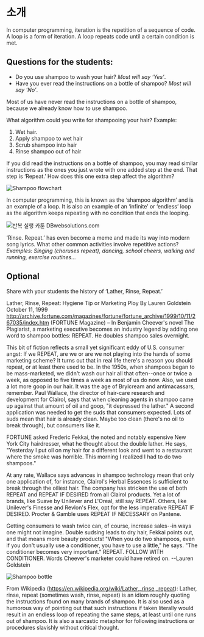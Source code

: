 # 소개

In computer programming, iteration is the repetition of a sequence of code. A loop is a form of iteration. A loop repeats code until a certain condition is met.

## Questions for the students:

* Do you use shampoo to wash your hair? *Most will say ‘Yes’*.
* Have you ever read the instructions on a bottle of shampoo? *Most will say ‘No’*.

Most of us have never read the instructions on a bottle of shampoo, because we already know how to use shampoo.

What algorithm could you write for shampooing your hair? Example:

1. Wet hair.
2. Apply shampoo to wet hair
3. Scrub shampoo into hair
4. Rinse shampoo out of hair

If you did read the instructions on a bottle of shampoo, you may read similar instructions as the ones you just wrote with one added step at the end. That step is ‘Repeat.’ How does this one extra step affect the algorithm?

![Shampoo flowchart](/static/courses/csintro/iteration/shampoo-flowchart.png)

In computer programming, this is known as the ‘shampoo algorithm’ and is an example of a loop. It is also an example of an ‘infinite’ or ‘endless’ loop as the algorithm keeps repeating with no condition that ends the looping.

![반복 실행 카툰](/static/courses/csintro/iteration/iteration-cartoon.png) DBwebsolutions.com

‘Rinse. Repeat.’ has even become a meme and made its way into modern song lyrics. What other common activities involve repetitive actions? *Examples: Singing (choruses repeat), dancing, school cheers, walking and running, exercise routines...*

## Optional

Share with your students the history of ‘Lather, Rinse, Repeat.’

Lather, Rinse, Repeat: Hygiene Tip or Marketing Ploy By Lauren Goldstein October 11, 1999 http://archive.fortune.com/magazines/fortune/fortune_archive/1999/10/11/267035/index.htm (FORTUNE Magazine) – In Benjamin Cheever's novel The Plagiarist, a marketing executive becomes an industry legend by adding one word to shampoo bottles: REPEAT. He doubles shampoo sales overnight.

This bit of fiction reflects a small yet significant eddy of U.S. consumer angst: If we REPEAT, are we or are we not playing into the hands of some marketing scheme? It turns out that in real life there's a reason you should repeat, or at least there used to be. In the 1950s, when shampoos began to be mass-marketed, we didn't wash our hair all that often--once or twice a week, as opposed to five times a week as most of us do now. Also, we used a lot more goop in our hair. It was the age of Brylcream and antimacassars, remember. Paul Wallace, the director of hair-care research and development for Clairol, says that when cleaning agents in shampoo came up against that amount of oil and goop, "it depressed the lather." A second application was needed to get the suds that consumers expected. Lots of suds mean that hair is already clean. Maybe too clean (there's no oil to break through), but consumers like it.

FORTUNE asked Frederic Fekkai, the noted and notably expensive New York City hairdresser, what he thought about the double lather. He says, "Yesterday I put oil on my hair for a different look and went to a restaurant where the smoke was horrible. This morning I realized I had to do two shampoos."

At any rate, Wallace says advances in shampoo technology mean that only one application of, for instance, Clairol's Herbal Essences is sufficient to break through the oiliest hair. The company has stricken the use of both REPEAT and REPEAT IF DESIRED from all Clairol products. Yet a lot of brands, like Suave by Unilever and L'Oreal, still say REPEAT. Others, like Unilever's Finesse and Revlon's Flex, opt for the less imperative REPEAT IF DESIRED. Procter & Gamble uses REPEAT IF NECESSARY on Pantene.

Getting consumers to wash twice can, of course, increase sales--in ways one might not imagine. Double sudsing leads to dry hair, Fekkai points out, and that means more beauty products! "When you do two shampoos, even if you don't usually use a conditioner, you have to use a little," he says. "The conditioner becomes very important." REPEAT. FOLLOW WITH CONDITIONER. Words Cheever's marketer could have retired on. --Lauren Goldstein

![Shampoo bottle](/static/courses/csintro/iteration/shampoo.png)

From Wikipedia (https://en.wikipedia.org/wiki/Lather,_rinse,_repeat): Lather, rinse, repeat (sometimes wash, rinse, repeat) is an idiom roughly quoting the instructions found on many brands of shampoo. It is also used as a humorous way of pointing out that such instructions if taken literally would result in an endless loop of repeating the same steps, at least until one runs out of shampoo. It is also a sarcastic metaphor for following instructions or procedures slavishly without critical thought.